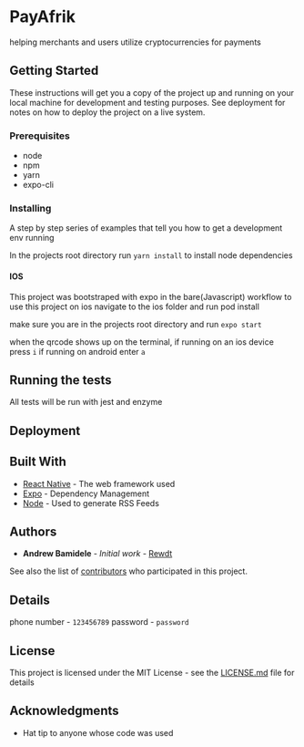 # PayAfrik

helping merchants and users utilize cryptocurrencies for payments

## Getting Started

These instructions will get you a copy of the project up and running on your local machine for development and testing purposes. See deployment for notes on how to deploy the project on a live system.

### Prerequisites

- node
- npm
- yarn
- expo-cli

### Installing

A step by step series of examples that tell you how to get a development env running

In the projects root directory run `yarn install` to install node dependencies

#### IOS

This project was bootstraped with expo in the bare(Javascript) workflow
to use this project on ios navigate to the ios folder and run pod install

make sure you are in the projects root directory and run `expo start`

when the qrcode shows up on the terminal, if running on an ios device press `i` if running on android enter `a`

## Running the tests

All tests will be run with jest and enzyme

## Deployment

## Built With

- [React Native](https://facebook.github.io/react-native/) - The web framework used
- [Expo](https://docs.expo.io/) - Dependency Management
- [Node](https://nodejs.org/en/docs/) - Used to generate RSS Feeds

## Authors

- **Andrew Bamidele** - _Initial work_ - [Rewdt](https://github.com/rewdt)

See also the list of [contributors](https://github.com/your/project/contributors) who participated in this project.

## Details

phone number - `123456789`
password - `password`

## License

This project is licensed under the MIT License - see the [LICENSE.md](LICENSE.md) file for details

## Acknowledgments

- Hat tip to anyone whose code was used

